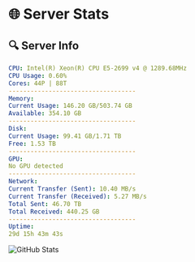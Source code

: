 # 🌐 Server Stats
## 🔍 Server Info
```yaml
CPU: Intel(R) Xeon(R) CPU E5-2699 v4 @ 1289.68MHz
CPU Usage: 0.60%
Cores: 44P | 88T
-----------------------------------
Memory:
Current Usage: 146.20 GB/503.74 GB
Available: 354.10 GB
-----------------------------------
Disk:
Current Usage: 99.41 GB/1.71 TB
Free: 1.53 TB
-----------------------------------
GPU:
No GPU detected
-----------------------------------
Network:
Current Transfer (Sent): 10.40 MB/s
Current Transfer (Received): 5.27 MB/s
Total Sent: 46.70 TB
Total Received: 440.25 GB
-----------------------------------
Uptime:
29d 15h 43m 43s
```
![GitHub Stats](https://img.shields.io/badge/Updated-2025-04-06_13:06:32-blue)